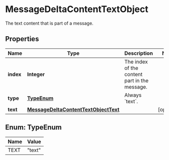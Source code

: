 

# MessageDeltaContentTextObject

The text content that is part of a message.

## Properties

| Name | Type | Description | Notes |
|------------ | ------------- | ------------- | -------------|
|**index** | **Integer** | The index of the content part in the message. |  |
|**type** | [**TypeEnum**](#TypeEnum) | Always &#x60;text&#x60;. |  |
|**text** | [**MessageDeltaContentTextObjectText**](MessageDeltaContentTextObjectText.md) |  |  [optional] |



## Enum: TypeEnum

| Name | Value |
|---- | -----|
| TEXT | &quot;text&quot; |




